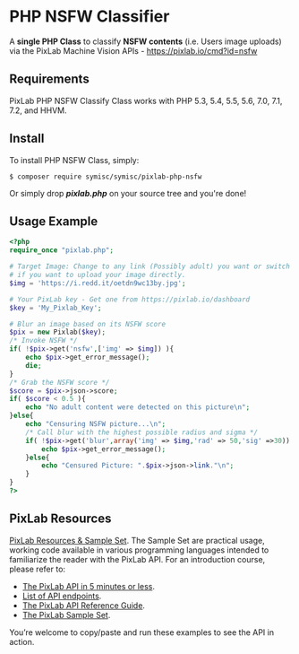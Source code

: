 # PHP NSFW Classifier
A **single PHP Class** to classify **NSFW contents** (i.e. Users image uploads) via the PixLab Machine Vision APIs - https://pixlab.io/cmd?id=nsfw
## Requirements
PixLab PHP NSFW Classify Class works with PHP 5.3, 5.4, 5.5, 5.6, 7.0, 7.1, 7.2, and HHVM.
## Install
To install PHP NSFW Class, simply:
```shell
$ composer require symisc/symisc/pixlab-php-nsfw
```
Or simply drop ***pixlab.php*** on your source tree and you're done!
## Usage Example
```php
<?php
require_once "pixlab.php";

# Target Image: Change to any link (Possibly adult) you want or switch to POST 
# if you want to upload your image directly. 
$img = 'https://i.redd.it/oetdn9wc13by.jpg';

# Your PixLab key - Get one from https://pixlab.io/dashboard
$key = 'My_Pixlab_Key';

# Blur an image based on its NSFW score
$pix = new Pixlab($key);
/* Invoke NSFW */
if( !$pix->get('nsfw',['img' => $img]) ){
	echo $pix->get_error_message();
	die;
}
/* Grab the NSFW score */
$score = $pix->json->score;
if( $score < 0.5 ){
	echo "No adult content were detected on this picture\n";
}else{
	echo "Censuring NSFW picture...\n";
	/* Call blur with the highest possible radius and sigma */
	if( !$pix->get('blur',array('img' => $img,'rad' => 50,'sig' =>30)) ){
		echo $pix->get_error_message();
	}else{
		echo "Censured Picture: ".$pix->json->link."\n";
	}
}
?>
```
## PixLab Resources
[PixLab Resources &amp; Sample Set](https://pixlab.io/examples). The Sample Set are practical usage, working code available in various programming languages intended to familiarize the reader with the PixLab API.
For an introduction course, please refer to:
* [The PixLab API in 5 minutes or less](https://pixlab.io/start).
* [List of API endpoints](https://pixlab.io/api).
* [The PixLab API Reference Guide](https://pixlab.io/cmdls).
* [The PixLab Sample Set](https://pixlab.io/examples).

You’re welcome to copy/paste and run these examples to see the API in action.
